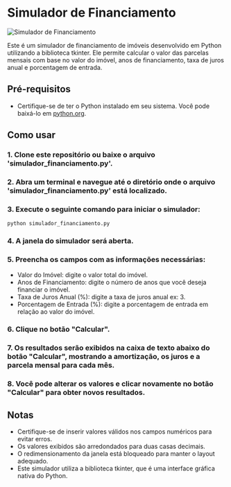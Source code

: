 # **Simulador de Financiamento**

![Simulador de Financiamento](https://github.com/Yur3e/Python-Repository/assets/88630655/2cc36abd-6eba-43c6-a10f-9ab3a7440c0a)


Este é um simulador de financiamento de imóveis desenvolvido em Python utilizando a biblioteca tkinter. Ele permite calcular o valor das parcelas mensais com base no valor do imóvel, anos de financiamento, taxa de juros anual e porcentagem de entrada.


## **Pré-requisitos**

- Certifique-se de ter o Python instalado em seu sistema. Você pode baixá-lo em [python.org](https://www.python.org/).

## **Como usar**

### 1. Clone este repositório ou baixe o arquivo 'simulador_financiamento.py'.
### 2. Abra um terminal e navegue até o diretório onde o arquivo 'simulador_financiamento.py' está localizado.
### 3. Execute o seguinte comando para iniciar o simulador:
  ```python simulador_financiamento.py```
### 4. A janela do simulador será aberta.
### 5. Preencha os campos com as informações necessárias:
- Valor do Imóvel: digite o valor total do imóvel.
- Anos de Financiamento: digite o número de anos que você deseja financiar o imóvel.
- Taxa de Juros Anual (%): digite a taxa de juros anual ex: 3.
- Porcentagem de Entrada (%): digite a porcentagem de entrada em relação ao valor do imóvel.

### 6. Clique no botão "Calcular".
### 7. Os resultados serão exibidos na caixa de texto abaixo do botão "Calcular", mostrando a amortização, os juros e a parcela mensal para cada mês.
### 8. Você pode alterar os valores e clicar novamente no botão "Calcular" para obter novos resultados.

## **Notas**
- Certifique-se de inserir valores válidos nos campos numéricos para evitar erros.
- Os valores exibidos são arredondados para duas casas decimais.
- O redimensionamento da janela está bloqueado para manter o layout adequado.
- Este simulador utiliza a biblioteca tkinter, que é uma interface gráfica nativa do Python.
